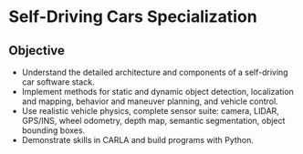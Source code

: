 # Self-Driving Cars Specialization

## Objective

- Understand the detailed architecture and components of a self-driving car software stack.
- Implement methods for static and dynamic object detection, localization and mapping, behavior and maneuver planning, and vehicle control.
- Use realistic vehicle physics, complete sensor suite: camera, LIDAR, GPS/INS, wheel odometry, depth map, semantic segmentation, object bounding boxes.
- Demonstrate skills in CARLA and build programs with Python.
